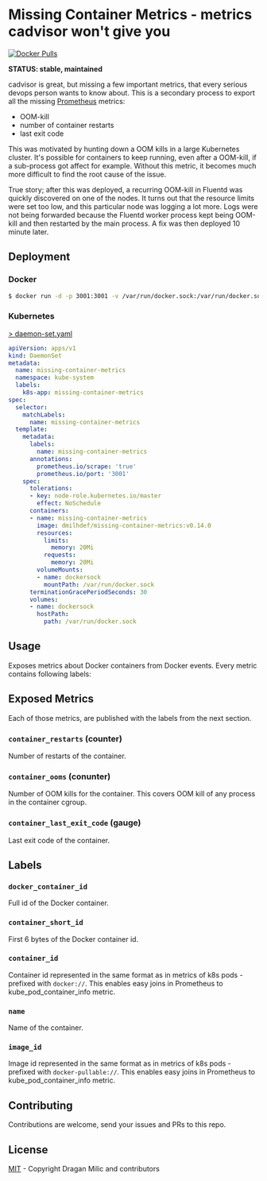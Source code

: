 # Missing Container Metrics - metrics cadvisor won't give you

[![Docker Pulls](https://img.shields.io/docker/pulls/dmilhdef/missing-container-metrics.svg?maxAge=604800)][hub]

**STATUS: stable, maintained**

cadvisor is great, but missing a few important metrics, that every serious devops person wants to know about.
This is a secondary process to export all the missing [Prometheus](https://prometheus.io) metrics:

* OOM-kill
* number of container restarts
* last exit code

This was motivated by hunting down a OOM kills in a large Kubernetes cluster.
It's possible for containers to keep running, even after a OOM-kill, if a
sub-process got affect for example. Without this metric, it becomes much more
difficult to find the root cause of the issue.

True story; after this was deployed, a recurring OOM-kill in Fluentd was
quickly discovered on one of the nodes. It turns out that the resource limits
were set too low, and this particular node was logging a lot more. Logs were
not being forwarded because the Fluentd worker process kept being OOM-kill and
then restarted by the main process. A fix was then deployed 10 minute later.

## Deployment

### Docker

```sh
$ docker run -d -p 3001:3001 -v /var/run/docker.sock:/var/run/docker.sock dmilhdef/missing-container-metrics:v0.14.0
```

### Kubernetes

[> daemon-set.yaml](daemon-set.yaml)
```yaml
apiVersion: apps/v1
kind: DaemonSet
metadata:
  name: missing-container-metrics
  namespace: kube-system
  labels:
    k8s-app: missing-container-metrics
spec:
  selector:
    matchLabels:
      name: missing-container-metrics
  template:
    metadata:
      labels:
        name: missing-container-metrics
      annotations:
        prometheus.io/scrape: 'true'
        prometheus.io/port: '3001'
    spec:
      tolerations:
      - key: node-role.kubernetes.io/master
        effect: NoSchedule
      containers:
      - name: missing-container-metrics
        image: dmilhdef/missing-container-metrics:v0.14.0
        resources:
          limits:
            memory: 20Mi
          requests:
            memory: 20Mi
        volumeMounts:
        - name: dockersock
          mountPath: /var/run/docker.sock
      terminationGracePeriodSeconds: 30
      volumes:
      - name: dockersock
        hostPath:
          path: /var/run/docker.sock
```

## Usage

Exposes metrics about Docker containers from Docker events.
Every metric contains following labels:
## Exposed Metrics

Each of those metrics, are published with the labels from the next section.

### `container_restarts` (counter)

Number of restarts of the container. 

### `container_ooms` (conunter)

Number of OOM kills for the container. This covers OOM kill of any process in
the container cgroup.

### `container_last_exit_code` (gauge)

Last exit code of the container.

## Labels

### `docker_container_id`

Full id of the Docker container.

### `container_short_id`

First 6 bytes of the Docker container id.

### `container_id`

Container id represented in the same format as in metrics of k8s pods - prefixed with `docker://`. This enables easy joins in Prometheus to kube_pod_container_info metric.

### `name`

Name of the container.

### `image_id`

Image id represented in the same format as in metrics of k8s pods - prefixed with `docker-pullable://`. This enables easy joins in Prometheus to kube_pod_container_info metric.

## Contributing

Contributions are welcome, send your issues and PRs to this repo.

## License

[MIT](LICENSE) - Copyright Dragan Milic and contributors


[hub]: https://hub.docker.com/r/dmilhdef/missing-container-metrics/
